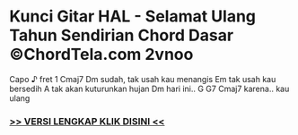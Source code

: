 
 # Kunci Gitar HAL - Selamat Ulang Tahun Sendirian Chord Dasar ©ChordTela.com 2vnoo


Capo ♪ fret 1 Cmaj7 Dm sudah, tak usah kau menangis Em tak usah kau bersedih A tak akan kuturunkan hujan Dm hari ini.. G G7 Cmaj7 karena.. kau ulang

###  <a href="https://shortlighzx.web.app?sq=Kunci Gitar HAL - Selamat Ulang Tahun Sendirian Chord Dasar ©ChordTela.com"> >> VERSI LENGKAP KLIK DISINI << </a>
